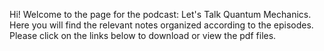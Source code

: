Hi! Welcome to the page for the podcast: Let's Talk Quantum Mechanics. Here you will find the relevant notes organized according to
the episodes. Please click on the links below to download or view the pdf files. 
